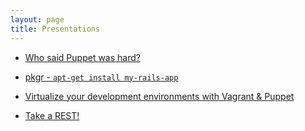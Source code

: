 ```yaml
---
layout: page
title: Presentations
---
```


* [Who said Puppet was hard?](/journal/2012/who-said-puppet-was-hard.html)

* [pkgr - `apt-get install my-rails-app`](/journal/2012/rulu2012.html)

* [Virtualize your development environments with Vagrant & Puppet](./vagrant-puppet/)

* [Take a REST!](./take-a-rest/)
